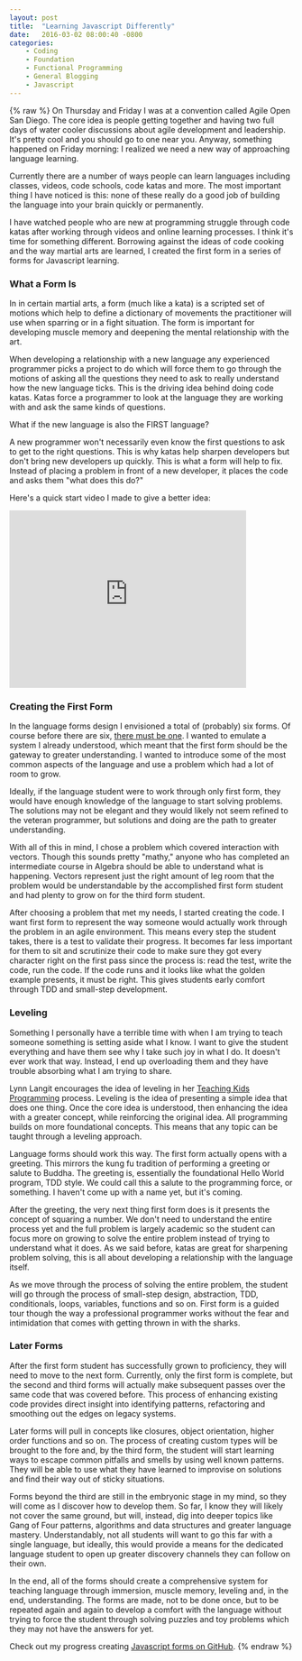 ```yaml
---
layout: post
title:  "Learning Javascript Differently"
date:   2016-03-02 08:00:40 -0800
categories:
    - Coding
    - Foundation
    - Functional Programming
    - General Blogging
    - Javascript
---
```

{% raw %}
On Thursday and Friday I was at a convention called Agile Open San Diego. The core idea is people getting together and having two full days of water cooler discussions about agile development and leadership. It's pretty cool and you should go to one near you.  Anyway, something happened on Friday morning: I realized we need a new way of approaching language learning.

Currently there are a number of ways people can learn languages including classes, videos, code schools, code katas and more. The most important thing I have noticed is this: none of these really do a good job of building the language into your brain quickly or permanently.

I have watched people who are new at programming struggle through code katas after working through videos and online learning processes. I think it's time for something different. Borrowing against the ideas of code cooking and the way martial arts are learned, I created the first form in a series of forms for Javascript learning.

<h3>What a Form Is</h3>

In in certain martial arts, a form (much like a kata) is a scripted set of motions which help to define a dictionary of movements the practitioner will use when sparring or in a fight situation. The form is important for developing muscle memory and deepening the mental relationship with the art.

When developing a relationship with a new language any experienced programmer picks a project to do which will force them to go through the motions of asking all the questions they need to ask to really understand how the new language ticks. This is the driving idea behind doing code katas. Katas force a programmer to look at the language they are working with and ask the same kinds of questions.

What if the new language is also the FIRST language?

A new programmer won't necessarily even know the first questions to ask to get to the right questions. This is why katas help sharpen developers but don't bring new developers up quickly.  This is what a form will help to fix. Instead of placing a problem in front of a new developer, it places the code and asks them "what does this do?"

Here's a quick start video I made to give a better idea:

<iframe width="420" height="315" src="https://www.youtube.com/embed/6G3PH4vb_gc" frameborder="0" allowfullscreen></iframe>

<h3>Creating the First Form</h3>

In the language forms design I envisioned a total of (probably) six forms. Of course before there are six, <a href="https://github.com/cmstead/jsLearnerForms/blob/master/forms/first-form.js" target="_blank">there must be one</a>.  I wanted to emulate a system I already understood, which meant that the first form should be the gateway to greater understanding. I wanted to introduce some of the most common aspects of the language and use a problem which had a lot of room to grow.

Ideally, if the language student were to work through only first form, they would have enough knowledge of the language to start solving problems. The solutions may not be elegant and they would likely not seem refined to the veteran programmer, but solutions and doing are the path to greater understanding.

With all of this in mind, I chose a problem which covered interaction with vectors. Though this sounds pretty "mathy," anyone who has completed an intermediate course in Algebra should be able to understand what is happening.  Vectors represent just the right amount of leg room that the problem would be understandable by the accomplished first form student and had plenty to grow on for the third form student.

After choosing a problem that met my needs, I started creating the code. I want first form to represent the way someone would actually work through the problem in an agile environment.  This means every step the student takes, there is a test to validate their progress. It becomes far less important for them to sit and scrutinize their code to make sure they got every character right on the first pass since the process is: read the test, write the code, run the code.  If the code runs and it looks like what the golden example presents, it must be right. This gives students early comfort through TDD and small-step development.

<h3>Leveling</h3>

Something I personally have a terrible time with when I am trying to teach someone something is setting aside what I know. I want to give the student everything and have them see why I take such joy in what I do. It doesn't ever work that way. Instead, I end up overloading them and they have trouble absorbing what I am trying to share.

Lynn Langit encourages the idea of leveling in her <a href="http://teachingkidsprogramming.org/" target="_blank">Teaching Kids Programming</a> process. Leveling is the idea of presenting a simple idea that does one thing. Once the core idea is understood, then enhancing the idea with a greater concept, while reinforcing the original idea. All programming builds on more foundational concepts. This means that any topic can be taught through a leveling approach.

Language forms should work this way.  The first form actually opens with a greeting. This mirrors the kung fu tradition of performing a greeting or salute to Buddha. The greeting is, essentially the foundational Hello World program, TDD style. We could call this a salute to the programming force, or something. I haven't come up with a name yet, but it's coming.

After the greeting, the very next thing first form does is it presents the concept of squaring a number. We don't need to understand the entire process yet and the full problem is largely academic so the student can focus more on growing to solve the entire problem instead of trying to understand what it does. As we said before, katas are great for sharpening problem solving, this is all about developing a relationship with the language itself.

As we move through the process of solving the entire problem, the student will go through the process of small-step design, abstraction, TDD, conditionals, loops, variables, functions and so on. First form is a guided tour though the way a professional programmer works without the fear and intimidation that comes with getting thrown in with the sharks.

<h3>Later Forms</h3>

After the first form student has successfully grown to proficiency, they will need to move to the next form.  Currently, only the first form is complete, but the second and third forms will actually make subsequent passes over the same code that was covered before.  This process of enhancing existing code provides direct insight into identifying patterns, refactoring and smoothing out the edges on legacy systems.

Later forms will pull in concepts like closures, object orientation, higher order functions and so on. The process of creating custom types will be brought to the fore and, by the third form, the student will start learning ways to escape common pitfalls and smells by using well known patterns. They will be able to use what they have learned to improvise on solutions and find their way out of sticky situations.

Forms beyond the third are still in the embryonic stage in my mind, so they will come as I discover how to develop them. So far, I know they will likely not cover the same ground, but will, instead, dig into deeper topics like Gang of Four patterns, algorithms and data structures and greater language mastery. Understandably, not all students will want to go this far with a single language, but ideally, this would provide a means for the dedicated language student to open up greater discovery channels they can follow on their own.

In the end, all of the forms should create a comprehensive system for teaching language through immersion, muscle memory, leveling and, in the end, understanding.  The forms are made, not to be done once, but to be repeated again and again to develop a comfort with the language without trying to force the student through solving puzzles and toy problems which they may not have the answers for yet.

Check out my progress creating <a href="https://github.com/cmstead/jsLearnerForms" target="_blank">Javascript forms on GitHub</a>.
{% endraw %}
    